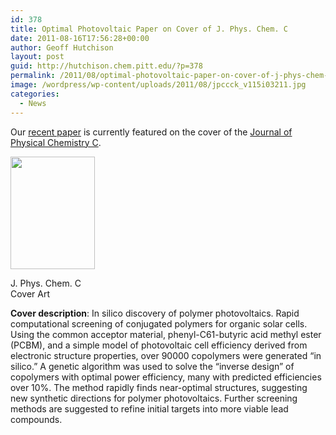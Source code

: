 ```yaml
---
id: 378
title: Optimal Photovoltaic Paper on Cover of J. Phys. Chem. C
date: 2011-08-16T17:56:28+00:00
author: Geoff Hutchison
layout: post
guid: http://hutchison.chem.pitt.edu/?p=378
permalink: /2011/08/optimal-photovoltaic-paper-on-cover-of-j-phys-chem-c/
image: /wordpress/wp-content/uploads/2011/08/jpccck_v115i03211.jpg
categories:
  - News
---
```

Our [recent paper](http://hutchison.chem.pitt.edu/2011/07/134/ "Optimal Polymer Photovoltaics") is currently featured on the cover of the [Journal of Physical Chemistry C](http://pubs.acs.org/action/showLargeCover?issue=361009976).

<div id="attachment_379" style="width: 145px" class="wp-caption alignright">
  <a href="https://i2.wp.com/pre.hutchison.chem.pitt.edu/wordpress/wp-content/uploads/2011/08/jpccck_v115i03211.jpg"><img aria-describedby="caption-attachment-379" class="size-medium wp-image-379 " title="jpccck_v115i032" src="https://i0.wp.com/pre.hutchison.chem.pitt.edu/wordpress/wp-content/uploads/2011/08/jpccck_v115i03211-225x300.jpg?resize=135%2C180" alt="" width="135" height="180" data-recalc-dims="1" /></a>
  
  <p id="caption-attachment-379" class="wp-caption-text">
    J. Phys. Chem. C Cover Art
  </p>
</div>

<!--more-->

  
**Cover description**: In silico discovery of polymer photovoltaics. Rapid computational screening of conjugated polymers for organic solar cells. Using the common acceptor material, phenyl-C61-butyric acid methyl ester (PCBM), and a simple model of photovoltaic cell efficiency derived from electronic structure properties, over 90000 copolymers were generated &#8220;in silico.&#8221; A genetic algorithm was used to solve the &#8220;inverse design&#8221; of copolymers with optimal power efficiency, many with predicted efficiencies over 10%. The method rapidly finds near-optimal structures, suggesting new synthetic directions for polymer photovoltaics. Further screening methods are suggested to refine initial targets into more viable lead compounds.